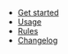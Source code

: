 
- [Get started](get-started.md "Get Started - euchre-cli")
- [Usage](usage.md "Usage - euchre-cli")
- [Rules](rules.md "Rules - euchre-cli")
- [Changelog](changelog.md "Changelog - euchre-cli")
